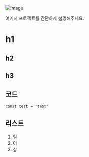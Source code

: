 ![image](https://user-images.githubusercontent.com/91772497/188778875-d508d248-3e8e-440a-8650-9965eba6fa28.png)

여기서 프로젝트를 간단하게 설명해주세요.

# h1
## h2
## h3

## 코드

```
const test = 'test'
```

## 리스트

1. 일
2. 이
3. 삼
